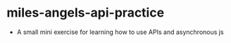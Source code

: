 # miles-angels-api-practice

- A small mini exercise for learning how to use APIs and asynchronous js